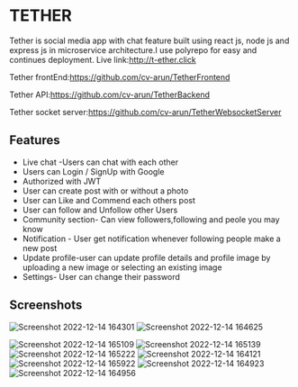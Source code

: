 
# TETHER 

Tether is social media app with chat feature built using react js, node js and express js in microservice architecture.I use polyrepo for easy and continues deployment. 
Live link:http://t-ether.click

 Tether frontEnd:https://github.com/cv-arun/TetherFrontend

 Tether API:https://github.com/cv-arun/TetherBackend

 Tether socket server:https://github.com/cv-arun/TetherWebsocketServer
 
 
## Features
- Live chat -Users can chat with each other
- Users can Login / SignUp with Google
- Authorized with JWT
- User can create post with or without a photo
- User can Like and Commend each others post
- User can follow and Unfollow other Users
- Community section- Can view followers,following and peole you may know
- Notification - User get notification whenever following people make a new post
- Update profile-user can update profile details and profile image by uploading a new image or selecting an existing image
- Settings- User can change their password


## Screenshots





![Screenshot 2022-12-14 164301](https://user-images.githubusercontent.com/93077669/207582803-71b1c89b-50ab-4f42-9a6b-551634323c08.png)
![Screenshot 2022-12-14 164625](https://user-images.githubusercontent.com/93077669/207582916-463c7249-8fe5-4987-8de2-4ca1872bcdde.png)

![Screenshot 2022-12-14 165109](https://user-images.githubusercontent.com/93077669/207582981-40075f50-e565-42e5-b632-b6db9f9901e6.png)
![Screenshot 2022-12-14 165139](https://user-images.githubusercontent.com/93077669/207582999-da175b06-e5c4-47d9-b2d7-edcdc907882a.png)
![Screenshot 2022-12-14 165222](https://user-images.githubusercontent.com/93077669/207583017-5a565947-8c68-47ec-80a0-1486af1aa03b.png)
![Screenshot 2022-12-14 164121](https://user-images.githubusercontent.com/93077669/207583047-25b4590c-d073-486d-8ec1-9b8999d1ac3c.png)
![Screenshot 2022-12-14 165922](https://user-images.githubusercontent.com/93077669/207583872-bb5ca274-7fdf-4d56-a5db-9430edac3bdf.png)
![Screenshot 2022-12-14 164923](https://user-images.githubusercontent.com/93077669/207583919-396a89f3-00bf-4971-8452-f3c5f7d40043.png)
![Screenshot 2022-12-14 164956](https://user-images.githubusercontent.com/93077669/207583939-b5ddc367-99ca-437c-b84b-206936df46c8.png)
